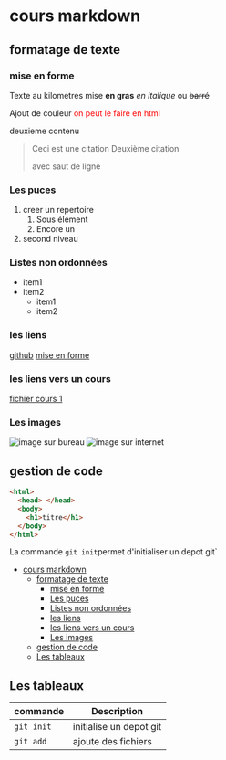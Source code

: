 # cours markdown

## formatage de texte

### mise en forme

Texte au kilometres
mise **en gras**
_en italique_ ou
~~barré~~

Ajout de couleur <span style="color:red;">on peut le faire en html</span>

deuxieme contenu

> Ceci est une citation
> Deuxième citation
>
> avec saut de ligne

### Les puces

1. creer un repertoire
   1. Sous élément
   2. Encore un
2. second niveau

### Listes non ordonnées

- item1
- item2
  - item1
  - item2

### les liens

[github](https://github.com/)
[mise en forme](#mise-en-forme)

### les liens vers un cours

[fichier cours 1](cours2.md)

### Les images

![image sur bureau](./image/image.jpg)
![image sur internet](https://www.google.com/search?sca_esv=597240485&q=image+libre+de+droit&tbm=isch&source=lnms&sa=X&ved=2ahUKEwjlib3updODAxV6QkEAHe-UBu0Q0pQJegQIDhAB&biw=1257&bih=587&dpr=1#imgrc=7dmpjfGEZoXSVM)

## gestion de code

```html
<html>
  <head> </head>
  <body>
    <h1>titre</h1>
  </body>
</html>
```

La commande `git init`permet d'initialiser un depot git`

- [cours markdown](#cours-markdown)
  - [formatage de texte](#formatage-de-texte)
    - [mise en forme](#mise-en-forme)
    - [Les puces](#les-puces)
    - [Listes non ordonnées](#listes-non-ordonnées)
    - [les liens](#les-liens)
    - [les liens vers un cours](#les-liens-vers-un-cours)
    - [Les images](#les-images)
  - [gestion de code](#gestion-de-code)
  - [Les tableaux](#les-tableaux)

## Les tableaux

| commande   | Description             |
| ---------- | ----------------------- |
| `git init` | initialise un depot git |
| `git add`  | ajoute des fichiers     |
